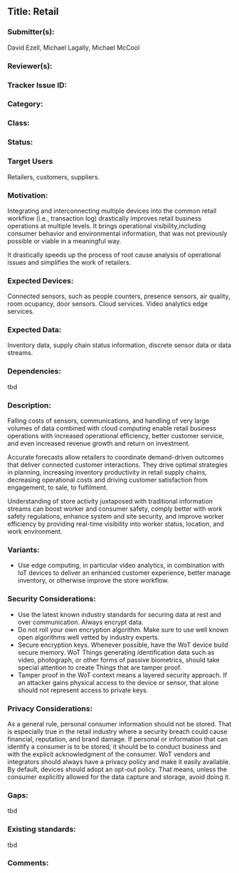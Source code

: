 ## Title: Retail

### Submitter(s): 

David Ezell, Michael Lagally, Michael McCool

### Reviewer(s):

<Suggest reviewers>

### Tracker Issue ID:


### Category:

<please leave blank>

### Class: 

<please leave blank>

### Status: 

<please leave blank>

### Target Users

Retailers, customers, suppliers.

### Motivation:

Integrating and interconnecting multiple devices into the common retail workflow 
(i.e., transaction log) drastically improves retail business operations at multiple levels. 
It brings operational visibility,including consumer behavior and environmental information, 
that was not previously possible or viable in a meaningful way. 

It drastically speeds up the process of root cause analysis of operational issues and 
simplifies the work of retailers.

### Expected Devices:

Connected sensors, such as people counters, presence sensors, air quality, room ocupancy, door sensors. 
Cloud services.  Video analytics edge services.

### Expected Data:
 
Inventory data, supply chain status information, discrete sensor data or data streams.

### Dependencies:

<List the affected WoT deliverables>
tbd

### Description:

Falling costs of sensors, communications, and handling of very large volumes of data combined with cloud 
computing enable retail business operations with increased operational efficiency, better customer service, 
and even increased revenue growth and return on investment.

Accurate forecasts allow retailers to coordinate demand-driven outcomes that deliver connected customer interactions.
They drive optimal strategies in planning, increasing inventory productivity in retail supply chains, 
decreasing operational costs and driving customer satisfaction from engagement, to sale, to fulfilment. 

Understanding of store activity juxtaposed with traditional information streams can boost worker and consumer safety, 
comply better with work safety regulations, enhance system and site security, and improve worker efficiency 
by providing real-time visibility into worker status, location, and work environment.

### Variants:

- Use edge computing, in particular video analytics, in combination with IoT devices to deliver an enhanced 
  customer experience, better manage inventory, or otherwise improve the store workflow.
  
### Security Considerations:
 
- Use the latest known industry standards for securing data at rest and over communication.
  Always encrypt data.
- Do not roll your own encryption algorithm.
  Make sure to use well known open algorithms well vetted by industry experts.
- Secure encryption keys. 
  Whenever possible, have the WoT device build secure memory.
  WoT Things generating identification data such as video, photograph, or other forms of passive biometrics,
  should take special attention to create Things that are tamper proof.
- Tamper proof in the WoT context means a layered security approach.
  If an attacker gains physical access to the device or sensor, that alone should not represent access to private keys.

### Privacy Considerations:
 
As a general rule, personal consumer information should not be stored.
That is especially true in the retail industry where a security breach could cause financial, reputation, and brand damage.
If personal or information that can identify a consumer is to be stored,
it should be to conduct business and with the explicit acknowledgment of the consumer.
WoT vendors and integrators should always have a privacy policy and make it easily available.
By default, devices should adopt an opt-out policy.
That means, unless the consumer explicitly allowed for the data capture and storage, avoid doing it.

### Gaps:

<Describe any gaps that are not addressed in the current WoT work items>
tbd

### Existing standards:

<Provide links to relevant standards that are relevant for this use case>
tbd

### Comments:


